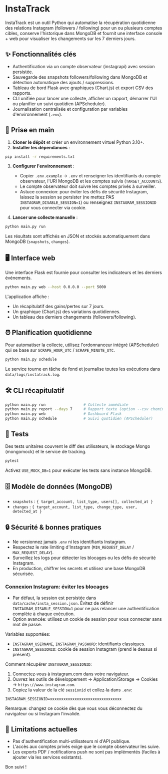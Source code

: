 # InstaTrack

InstaTrack est un outil Python qui automatise la récupération quotidienne des relations Instagram (followers / following) pour un ou plusieurs comptes cibles, conserve l'historique dans MongoDB et fournit une interface console + web pour visualiser les changements sur les 7 derniers jours.

## ✨ Fonctionnalités clés

- Authentification via un compte observateur (instagrapi) avec session persistée.
- Sauvegarde des snapshots followers/following dans MongoDB et détection automatique des ajouts / suppressions.
- Tableau de bord Flask avec graphiques (Chart.js) et export CSV des rapports.
- CLI unifiée pour lancer une collecte, afficher un rapport, démarrer l'UI ou planifier un suivi quotidien (APScheduler).
- Journalisation centralisée et configuration par variables d'environnement (`.env`).

## 🚀 Prise en main

1. **Cloner le dépôt** et créer un environnement virtuel Python 3.10+.
2. **Installer les dépendances** :

```bash
pip install -r requirements.txt
```

3. **Configurer l'environnement** :
	- Copier `.env.example` → `.env` et renseigner les identifiants du compte observateur, l'URI MongoDB et les comptes suivis (`TARGET_ACCOUNTS`).
	- Le compte observateur doit suivre les comptes privés à surveiller.
	- Astuce connexion: pour éviter les défis de sécurité Instagram, laissez la session se persister (ne mettez PAS `INSTAGRAM_DISABLE_SESSION=1`) ou renseignez `INSTAGRAM_SESSIONID` pour vous connecter via cookie.

4. **Lancer une collecte manuelle** :

```bash
python main.py run
```

Les résultats sont affichés en JSON et stockés automatiquement dans MongoDB (`snapshots`, `changes`).

## 🖥️ Interface web

Une interface Flask est fournie pour consulter les indicateurs et les derniers événements.

```bash
python main.py web --host 0.0.0.0 --port 5000
```

L'application affiche :

- Un récapitulatif des gains/pertes sur 7 jours.
- Un graphique (Chart.js) des variations quotidiennes.
- Un tableau des derniers changements (followers/following).

## ⏰ Planification quotidienne

Pour automatiser la collecte, utilisez l'ordonnanceur intégré (APScheduler) qui se base sur `SCRAPE_HOUR_UTC` / `SCRAPE_MINUTE_UTC`.

```bash
python main.py schedule
```

Le service tourne en tâche de fond et journalise toutes les exécutions dans `data/logs/instatrack.log`.

## 🛠️ CLI récapitulatif

```bash
python main.py run                 # Collecte immédiate
python main.py report --days 7     # Rapport texte (option --csv chemin/export.csv)
python main.py web                 # Dashboard Flask
python main.py schedule            # Suivi quotidien (APScheduler)
```

## 🧪 Tests

Des tests unitaires couvrent le diff des utilisateurs, le stockage Mongo (mongomock) et le service de tracking.

```bash
pytest
```

Activez `USE_MOCK_DB=1` pour exécuter les tests sans instance MongoDB.

## 🗄️ Modèle de données (MongoDB)

- `snapshots` : `{ target_account, list_type, users[], collected_at }`
- `changes` : `{ target_account, list_type, change_type, user, detected_at }`

## 🔒 Sécurité & bonnes pratiques

- Ne versionnez jamais `.env` ni les identifiants Instagram.
- Respectez le rate limiting d'Instagram (`MIN_REQUEST_DELAY` / `MAX_REQUEST_DELAY`).
- Surveillez les logs pour détecter les blocages ou les défis de sécurité Instagram.
- En production, chiffrer les secrets et utilisez une base MongoDB sécurisée.

### Connexion Instagram: éviter les blocages

- Par défaut, la session est persistée dans `data/cache/insta_session.json`. Évitez de définir `INSTAGRAM_DISABLE_SESSION=1` pour ne pas relancer une authentification complète à chaque exécution.
- Option avancée: utilisez un cookie de session pour vous connecter sans mot de passe.

Variables supportées:

- `INSTAGRAM_USERNAME`, `INSTAGRAM_PASSWORD`: identifiants classiques.
- `INSTAGRAM_SESSIONID`: cookie de session Instagram (prend le dessus si présent).

Comment récupérer `INSTAGRAM_SESSIONID`:

1. Connectez‑vous à instagram.com dans votre navigateur.
2. Ouvrez les outils de développement → Application/Storage → Cookies → `https://www.instagram.com`.
3. Copiez la valeur de la clé `sessionid` et collez‑la dans `.env`:

```
INSTAGRAM_SESSIONID=xxxxxxxxxxxxxxxxxxxxxxxxxxxxxxxx
```

Remarque: changez ce cookie dès que vous vous déconnectez du navigateur ou si Instagram l’invalide.

## 🚧 Limitations actuelles

- Pas d'authentification multi-utilisateurs ni d'API publique.
- L'accès aux comptes privés exige que le compte observateur les suive.
- Les exports PDF / notifications push ne sont pas implémentés (faciles à ajouter via les services existants).

Bon suivi !
